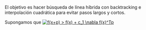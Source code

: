 El objetivo es hacer búsqueda de línea híbrida con backtracking e interpolación cuadrática para evitar pasos largos y cortos.

Supongamos que 
<a href="https://www.codecogs.com/eqnedit.php?latex=f(x&plus;p)&space;>&space;f(x)&space;&plus;&space;c_1&space;\nabla&space;f(x)^Tp" target="_blank"><img src="https://latex.codecogs.com/gif.latex?f(x&plus;p)&space;>&space;f(x)&space;&plus;&space;c_1&space;\nabla&space;f(x)^Tp" title="f(x+p) > f(x) + c_1 \nabla f(x)^Tp" /></a>
